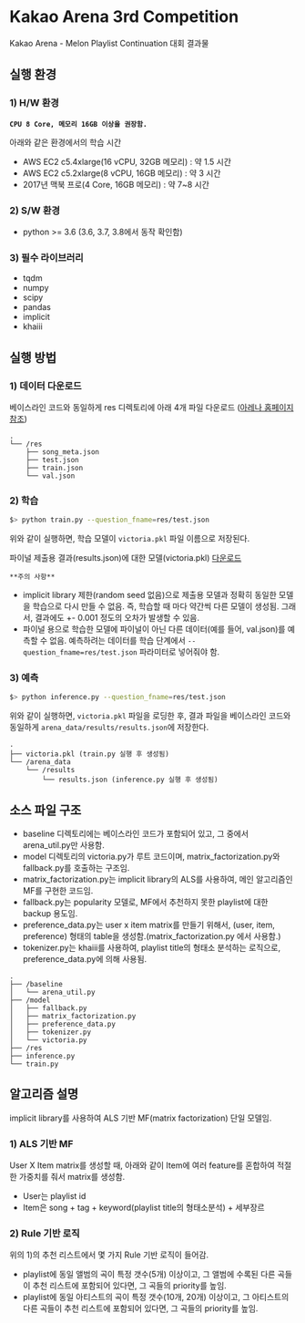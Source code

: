 # Kakao Arena 3rd Competition

Kakao Arena - Melon Playlist Continuation 대회 결과물


## 실행 환경

### 1) H/W 환경
**`CPU 8 Core, 메모리 16GB 이상을 권장함.`**

아래와 같은 환경에서의 학습 시간
* AWS EC2 c5.4xlarge(16 vCPU, 32GB 메모리) : 약 1.5 시간
* AWS EC2 c5.2xlarge(8 vCPU, 16GB 메모리) : 약 3 시간
* 2017년 맥북 프로(4 Core, 16GB 메모리) : 약 7~8 시간

### 2) S/W 환경
* python >= 3.6 (3.6, 3.7, 3.8에서 동작 확인함)

### 3) 필수 라이브러리
* tqdm
* numpy
* scipy
* pandas
* implicit
* khaiii


## 실행 방법

### 1) 데이터 다운로드

베이스라인 코드와 동일하게 res 디렉토리에 아래 4개 파일 다운로드 ([아레나 홈페이지 참조](https://arena.kakao.com/c/7/data))

```
.
└── /res
    ├── song_meta.json
    ├── test.json
    ├── train.json
    └── val.json
```

### 2) 학습

```bash
$> python train.py --question_fname=res/test.json
```
위와 같이 실행하면, 학습 모델이 `victoria.pkl` 파일 이름으로 저장된다.

파이널 제출용 결과(results.json)에 대한 모델(victoria.pkl) [다운로드](https://drive.google.com/file/d/1saL3KawG0sENvP1JhoQXHtbaIj4sYPKp/view?usp=sharing)

`**주의 사항**`
* implicit library 제한(random seed 없음)으로 제출용 모델과 정확히 동일한 모델을 학습으로 다시 만들 수 없음. 즉, 학습할 때 마다 약간씩 다른 모델이 생성됨. 그래서, 결과에도 +- 0.001 정도의 오차가 발생할 수 있음.
* 파이널 용으로 학습한 모델에 파이널이 아닌 다른 데이터(예를 들어, val.json)를 예측할 수 없음. 예측하려는 데이터를 학습 단계에서 `--question_fname=res/test.json` 파라미터로 넣어줘야 함.

### 3) 예측

```bash
$> python inference.py --question_fname=res/test.json
```
위와 같이 실행하면, `victoria.pkl` 파일을 로딩한 후, 결과 파일을 베이스라인 코드와 동일하게 `arena_data/results/results.json`에 저장한다.

```
.
├── victoria.pkl (train.py 실행 후 생성됨)
└── /arena_data
    └── /results
        └── results.json (inference.py 실행 후 생성됨)
```


## 소스 파일 구조

* baseline 디렉토리에는 베이스라인 코드가 포함되어 있고, 그 중에서 arena_util.py만 사용함.
* model 디렉토리의 victoria.py가 루트 코드이며, matrix_factorization.py와 fallback.py를 호출하는 구조임.
* matrix_factorization.py는 implicit library의 ALS를 사용하여, 메인 알고리즘인 MF를 구현한 코드임.
* fallback.py는 popularity 모델로, MF에서 추천하지 못한 playlist에 대한 backup 용도임.
* preference_data.py는 user x item matrix를 만들기 위해서, (user, item, preference) 형태의 table을 생성함.(matrix_factorization.py 에서 사용함.)
* tokenizer.py는 khaiii를 사용하여, playlist title의 형태소 분석하는 로직으로, preference_data.py에 의해 사용됨.
```
.
├── /baseline
│   └── arena_util.py
├── /model
│   ├── fallback.py
│   ├── matrix_factorization.py
│   ├── preference_data.py
│   ├── tokenizer.py
│   └── victoria.py
├── /res
├── inference.py
└── train.py
```


## 알고리즘 설명

implicit library를 사용하여 ALS 기반 MF(matrix factorization) 단일 모델임.

### 1) ALS 기반 MF

User X Item matrix를 생성할 때, 아래와 같이 Item에 여러 feature를 혼합하여 적절한 가중치를 줘서 matrix를 생성함.

* User는 playlist id
* Item은 song + tag + keyword(playlist title의 형태소분석) + 세부장르

### 2) Rule 기반 로직

위의 1)의 추천 리스트에서 몇 가지 Rule 기반 로직이 들어감.

* playlist에 동일 앨범의 곡이 특정 갯수(5개) 이상이고, 그 앨범에 수록된 다른 곡들이 추천 리스트에 포함되어 있다면, 그 곡들의 priority를 높임.
* playlist에 동일 아티스트의 곡이 특정 갯수(10개, 20개) 이상이고, 그 아티스트의 다른 곡들이 추천 리스트에 포함되어 있다면, 그 곡들의 priority를 높임.
